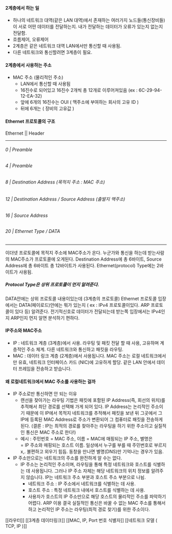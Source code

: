 #### 2계층에서 하는 일
- 하나의 네트워크 대역(같은 LAN 대역)에서 존재하는 여러가지 노드들(통신장비들)이 서로 어떤 데이터를 전달하는지. 내가 전달하는 데이터가 오류가 있는지 없는지 전달함.
- 흐름제어, 오류제어
- 2계층은 같은 네트워크 대역 LAN에서만 통신할 때 사용됨.
- 다른 네트워크와 통신할려면 3계층이 필요.

#### 2계층에서 사용하는 주소
- MAC 주소 (물리적인 주소)
	- LAN에서 통신할 때 사용됨
	- 16진수로 되어있고 16진수 2개씩 총 12개로 이루어져있음 (ex : 6C-29-94-12-EA-32)
	- 앞에 6개의 16진수는 OUI ( 맥주소에 부여하는 회사의 고유 ID )
	- 뒤에 6개는 ( 장비의 고유값 )

#### Ethernet 프로토콜의 구조
Ethernet || Header


------------
###### 0   | Preamble
###### 4   | Preamble
###### 8   | Destination Address (목적지 주소 : MAC 주소)
###### 12 | Destination Address / Source Address (출발지 맥주소)
###### 16 | Source Address 
###### 20 | Ethernet Type / DATA

---------
이더넷 프로토콜에 목적지 주소에 MAC주소가 온다. 누군가와 통신을 하는데 받는사람의 MAC주소가 프로토콜에 오게된다. Destination Address에 총 6바이트, Source Address에 총 6바이트 총 12바이트가 사용된다. Ethernet(protocol) Type에는 2바이트가 사용됨. 
##### Protocol Type은 상위 프로토콜이 먼지 알려준다.
DATA안에는 상위 프로토콜 내용이있는데 (3계층의 프로토콜) Ethernet 프로토콜 입장에서는 DATA(페이로드)안에는 뭐가 있는지 ( ex : IPv4 프로토콜이있다. ARP 프로토콜이 있다 등) 알려준다.
전기적신호로 데이터가 전달되는데 받는쪽 입장에서는 IPv4인지 ARP인지 먼지 알면 분석하기 편하다.

#### IP주소와 MAC주소
- IP : 네트워크 계층 (3계층)에서 사용. 라우팅 및 패킷 전달 할 때 사용, 고유하며 계층적인 주소 체계. 다른 네트워크와 통신하고 패킷을 라우팅.
- MAC : 데이터 링크 계층 (2계층)에서 사용됩니다. MAC 주소는 로컬 네트워크에서만 유효, 네트워크 인터페이스 카드 (NIC)에 고유하게 할당. 같은 LAN 안에서 데이터 프레임을 전송하고 받습니다.
#### 왜 로컬네트워크에서 MAC 주소를 사용하는 걸까
- IP 주소로만 통신하면 안 되는 이유
	- 랜선을 찾아가는 라우팅 기법은 패킷에 포함된 IP Address(즉, 회선의 위치)를 추적해서 최단 경로를 선택해 가게 되어 있다. IP Address는 논리적인 주소이기 때문에 이 IP에서 목적지 네트워크를 추적해서 패킷을 보낸 뒤 그곳에서 그 IP에 등록된 MAC Address로 주소가 변환되어 그 컴퓨터로 패킷을 전송하게 된다. (결론 : IP는 최적의 경로를 찾아주는 라우팅을 하기 위한 주소이고 실질적인 통신은 MAC 주소로 한다!)
	- 예시 : 주민번호 = MAC 주소, 이름 = MAC에 매핑되는 IP 주소, 별명은 = IP 주소와 매핑되는 호스트 이름. 일상에서 누구를 부를 때 주민번호로 부르지x,. 불편하고 외우기 힘듬. 동창을 만나면 별명(DNS)만 기억나는 경우가 있음.    
- IP 주소만으로는 네트워크의 주소를 완전하게 알 수는 없다.
	- IP 주소는 논리적인 주소이며, 라우팅을 통해 특정 네트워크와 호스트를 식별하는 데 사용됩니다. 그러나 IP 주소 자체는 해당 네트워크의 위치 정보를 알려주지 않습니다. IP는 네트워크 주소 부분과 호스트 주소 부분으로 나뉨. 
		- 네트워크 주소 : IP 주소에서 네트워크를 식별하는 데 사용.
		- 호스트 주소 : 특정 네트워크 내에서 호스트를 식별하는 데 사용.
		- 사용자가 호스트의 IP 주소만으로 해당 호스트의 물리적인 주소를 파악하기 어렵다. ARP 이용
결국 실질적인 통신은 바꿀 수 없는 MAC 주소를 통해서 하고 논리적인 IP 주소는 라우팅(최적 경로 찾기)를 위한 주소이다.

[[라우터]]
[[3계층 데이터링크]]
[[MAC, IP, Port 번호 식별자]]
[[네트워크 모델 ( TCP, IP )]]
